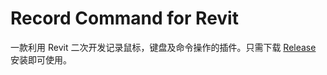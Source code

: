 # Record Command for Revit

一款利用 Revit 二次开发记录鼠标，键盘及命令操作的插件。只需下载 [Release](https://github.com/guyi2000/RecordCommand/releases) 安装即可使用。
